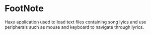 # FootNote
Haxe application used to load text files containing song lyics and use peripherals such as mouse and keyboard to navigate through lyrics. 
